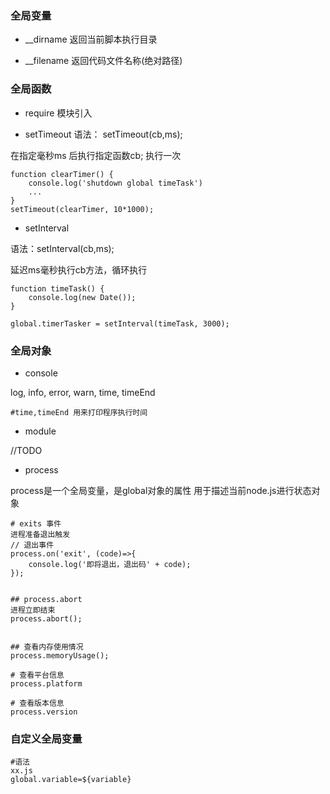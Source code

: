 

### 全局变量

- __dirname
 返回当前脚本执行目录

- __filename
 返回代码文件名称(绝对路径)

### 全局函数

- require
模块引入

- setTimeout
语法： setTimeout(cb,ms);

在指定毫秒ms 后执行指定函数cb; 执行一次
```
function clearTimer() {
    console.log('shutdown global timeTask')
    ...
}
setTimeout(clearTimer, 10*1000);

```


- setInterval

语法：setInterval(cb,ms);

延迟ms毫秒执行cb方法，循环执行


```
function timeTask() {
    console.log(new Date());
}

global.timerTasker = setInterval(timeTask, 3000);

```


### 全局对象
- console

log, info, error, warn, time, timeEnd
```
#time,timeEnd 用来打印程序执行时间

```

- module

 //TODO

- process

process是一个全局变量，是global对象的属性
用于描述当前node.js进行状态对象


```
# exits 事件
进程准备退出触发
// 退出事件
process.on('exit', (code)=>{
    console.log('即将退出，退出码' + code);
});


## process.abort
进程立即结束
process.abort();


## 查看内存使用情况
process.memoryUsage();

# 查看平台信息
process.platform

# 查看版本信息
process.version
```


### 自定义全局变量

```
#语法
xx.js
global.variable=${variable}
```


